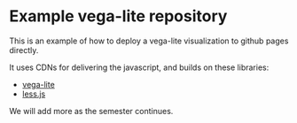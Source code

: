 # Example vega-lite repository

This is an example of how to deploy a vega-lite visualization to github pages directly.

It uses CDNs for delivering the javascript, and builds on these libraries:

 * [vega-lite](https://vega.github.io/vega-lite/)
 * [less.js](http://lesscss.org/)

We will add more as the semester continues.
